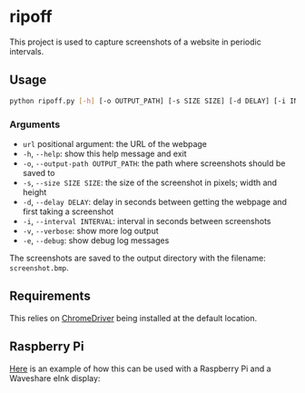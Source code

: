 # ripoff

This project is used to capture screenshots of a website in periodic intervals.

## Usage

```bash
python ripoff.py [-h] [-o OUTPUT_PATH] [-s SIZE SIZE] [-d DELAY] [-i INTERVAL] [-v] [-e] [url]
```

### Arguments

- `url` positional argument: the URL of the webpage
- `-h`, `--help`: show this help message and exit
- `-o`, `--output-path OUTPUT_PATH`: the path where screenshots should be saved to
- `-s`, `--size SIZE SIZE`: the size of the screenshot in pixels; width and height
- `-d`, `--delay DELAY`: delay in seconds between getting the webpage and first taking a screenshot
- `-i`, `--interval INTERVAL`: interval in seconds between screenshots
- `-v`, `--verbose`: show more log output
- `-e`, `--debug`: show debug log messages

The screenshots are saved to the output directory with the filename: `screenshot.bmp`.

## Requirements

This relies on [ChromeDriver](https://developer.chrome.com/docs/chromedriver/downloads) being installed at the default location.

## Raspberry Pi

[Here](https://gist.github.com/Smonman/06d7121be082fc81029bc56003b665a4) is an example of how this can be used with a Raspberry Pi and a Waveshare eInk display:
